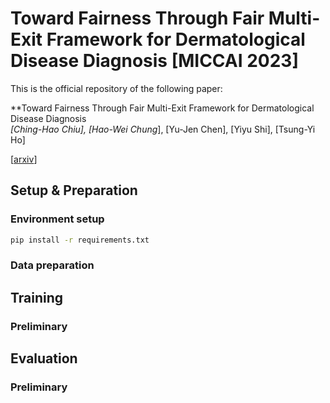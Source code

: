 # Toward Fairness Through Fair Multi-Exit Framework for Dermatological Disease Diagnosis [MICCAI 2023]

This is the official repository of the following paper:

**Toward Fairness Through Fair Multi-Exit Framework for Dermatological Disease Diagnosis **<br>
[Ching-Hao Chiu*], [Hao-Wei Chung*], [Yu-Jen Chen], [Yiyu Shi], [Tsung-Yi Ho]

[[arxiv](https://arxiv.org/pdf/2306.14518v1.pdf)] 


## Setup & Preparation
### Environment setup
```bash
pip install -r requirements.txt
```

### Data preparation


## Training
### Preliminary


## Evaluation
### Preliminary
